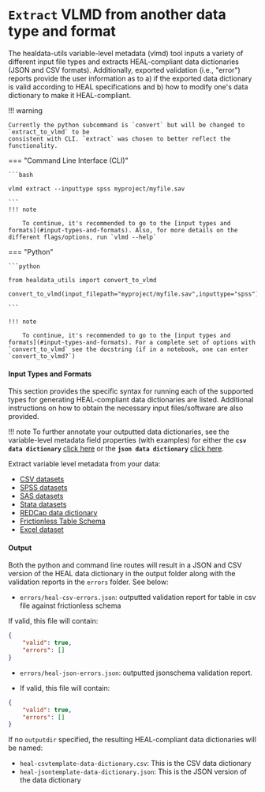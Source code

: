 # `Extract` VLMD from another data type and format

The healdata-utils variable-level metadata (vlmd) tool inputs a variety of different input file types and extracts HEAL-compliant data dictionaries (JSON and CSV formats). Additionally, exported validation (i.e., "error") reports provide the user information as to a) if the exported data dictionary is valid according to HEAL specifications and b) how to modify one's data dictionary to make it HEAL-compliant.

!!! warning 

    Currently the python subcommand is `convert` but will be changed to `extract_to_vlmd` to be
    consistent with CLI. `extract` was chosen to better reflect the functionality.


=== "Command Line Interface (CLI)"

    ```bash

    vlmd extract --inputtype spss myproject/myfile.sav

    ```
    !!! note

        To continue, it's recommended to go to the [input types and formats](#input-types-and-formats). Also, for more details on the different flags/options, run `vlmd --help`

=== "Python"



    ```python

    from healdata_utils import convert_to_vlmd

    convert_to_vlmd(input_filepath="myproject/myfile.sav",inputtype="spss")

    ```

    !!! note

        To continue, it's recommended to go to the [input types and formats](#input-types-and-formats). For a complete set of options with `convert_to_vlmd` see the docstring (if in a notebook, one can enter `convert_to_vlmd?`)


#### Input Types and Formats

This section provides the specific syntax for running each of the supported types for generating HEAL-compliant data dictionaries are listed. Additional instructions on how to obtain the necessary input files/software are also provided. 


!!! note
    To further annotate your outputted data dictionaries, see the variable-level metadata field properties (with examples) for either the __`csv data dictionary`__ [click here](../schemas/csv-fields.md) or the __`json data dictionary`__ [click here](../schemas/json-data-dictionary.md).

<!-- TODO: Automate creation of these lists below -->


Extract variable level metadata from your data:

- [CSV datasets](./csvdata.md)
- [SPSS datasets](./spss.md)
- [SAS datasets](./sas.md)
- [Stata datasets](./stata.md)
- [REDCap data dictionary](./redcapcsv.md)
- [Frictionless Table Schema](./frictionlessschema.md)
- [Excel dataset](./exceldata.md)

#### Output

Both the python and command line routes will result in a JSON and CSV version of the HEAL data dictionary in the output folder along with the validation reports in the `errors` folder. See below:

- `errors/heal-csv-errors.json`: outputted validation report for table in csv file against frictionless schema

If valid, this file will contain:
```json
{
    "valid": true,
    "errors": []
}
```
- `errors/heal-json-errors.json`:  outputted jsonschema validation report.

- If valid, this file will contain:
```json
{
    "valid": true,
    "errors": []
}
```

If no `outputdir` specified, the resulting HEAL-compliant data dictionaries will be named:

- `heal-csvtemplate-data-dictionary.csv`: This is the CSV data dictionary
- `heal-jsontemplate-data-dictionary.json`: This is the JSON version of the data dictionary